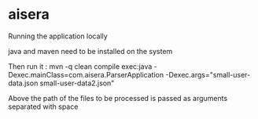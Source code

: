 # aisera
Running the application locally

java and maven need to be installed on the system

Then run it : mvn -q clean compile exec:java -Dexec.mainClass=com.aisera.ParserApplication -Dexec.args="small-user-data.json small-user-data2.json"

Above the path of the files to be processed is passed as arguments separated with space
